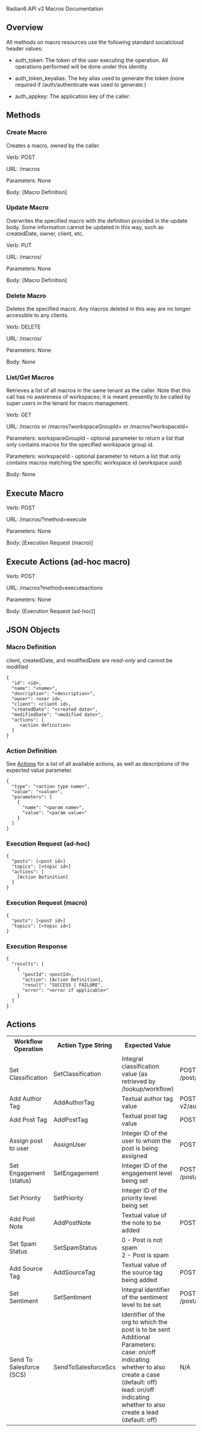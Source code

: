 Radian6 API v2 Macros Documentation

## Overview

All methods on macro resources use the following standard socialcloud header values:

* auth_token: The token of the user executing the operation.  All operations performed will be done under this identity

* auth_token_keyalias: The key alias used to generate the token (none required if /auth/authenticate was used to generate.)

* auth_appkey: The application key of the caller.

## Methods

### Create Macro

Creates a macro, owned by the caller.

Verb: POST

URL: /macros

Parameters: None

Body: [Macro Definition]

### Update Macro

Overwrites the specified macro with the definition provided in the update body.  Some information cannot be updated in this way, such as createdDate, owner, client, etc.

Verb: PUT

URL: /macros/<macro id>

Parameters: None

Body: [Macro Definition]

### Delete Macro

Deletes the specified macro.  Any macros deleted in this way are no longer accessible to any clients.

Verb: DELETE

URL: /macros/<macro id>

Parameters: None

Body: None

### List/Get Macros

Retrieves a list of all macros in the same tenant as the caller.  Note that this call has no awareness
of workspaces; it is meant presently to be called by super users in the tenant for macro management.

Verb: GET

URL: /macros or /macros?workspaceGroupId=<workspace group id> or /macros?workspaceId=<workspace uui>

Parameters: workspaceGroupId - optional parameter to return a list that only contains macros for the specified workspace group id.

Parameters: workspaceId - optional parameter to return a list that only contains macros matching the specific workspace id (workspace uuid)

Body: None

## Execute Macro

Verb: POST

URL: /macros/<macro id>?method=execute

Parameters: None

Body: [Execution Request (macro)]

## Execute Actions (ad-hoc macro)

Verb: POST

URL: /macros?method=executeactions

Parameters: None

Body: [Execution Request (ad-hoc)]

## JSON Objects

### Macro Definition

client, createdDate, and modifiedDate are *read-only* and cannot be modified

```
{
  "id": <id>,
  "name": "<name>",
  "description": "<description>",
  "owner": <user id>,
  "client": <client id>,
  "createdDate": "<created date>",
  "modifiedDate": "<modified date>",
  "actions": [
     <action definition>
  ]
}
```

### Action Definition

See [Actions](#actions) for a list of all available actions, as well as descriptions of the expected value parameter.

```
{
  "type": "<action type name>",
  "value": "<value>",
  "parameters": [
    {
      "name": "<param name>",
      "value": "<param value>"
    }
  ]
}
```

### Execution Request (ad-hoc)

```
{
  "posts": [<post id>]
  "topics": [<topic id>]
  "actions": [
    [Action Definition]
  ]
}
```

### Execution Request (macro)

```
{
  "posts": [<post id>]
  "topics": [<topic id>]
}
```

### Execution Response

```
{
  "results": [
    {
      "postId": <postId>,
      "action": [Action Definition],
      "result": "SUCCESS | FAILURE",
      "error": "<error if applicable>"
    }
  ]
}
```

## Actions

<table>
  <tr>
    <th>Workflow Operation</th>
    <th>Action Type String</th>
    <th>Expected Value</th>
    <th>v1 Set Call</th>
  </tr>
  <tr>
    <td>Set Classification</td>
    <td>SetClassification</td>
    <td>Integral classification value (as retrieved by /lookup/workflow)</td>
    <td>POST /post/workflow/classification</td>
  </tr>
  <tr>
    <td>Add Author Tag</td>
    <td>AddAuthorTag</td>
    <td>Textual author tag value</td>
    <td>POST v2/authors/{authorId}/tags</td>
  </tr>
  <tr>
    <td>Add Post Tag</td>
    <td>AddPostTag</td>
    <td>Textual post tag value</td>
    <td>POST /post/workflow/tags</td>
  </tr>
  <tr>
    <td>Assign post to user</td>
    <td>AssignUser</td>
    <td>Integer ID of the user to whom the post is being assigned</td>
    <td>POST /post/workflow/assign</td>
  </tr>
  <tr>
    <td>Set Engagement (status)</td>
    <td>SetEngagement</td>
    <td>Integer ID of the engagement level being set</td>
    <td>POST /post/workflow/engagement</td>
  </tr>
  <tr>
    <td>Set Priority</td>
    <td>SetPriority</td>
    <td>Integer ID of the priority level being set</td>
    <td></td>
  </tr>
  <tr>
    <td>Add Post Note</td>
    <td>AddPostNote</td>
    <td>Textual value of the note to be added</td>
    <td>POST /post/workflow/note</td>
  </tr>
  <tr>
    <td>Set Spam Status</td>
    <td>SetSpamStatus</td>
    <td>0 - Post is not spam <br />
2 - Post is spam</td>
    <td></td>
  </tr>
  <tr>
    <td>Add Source Tag</td>
    <td>AddSourceTag</td>
    <td>Textual value of the source tag being added</td>
    <td>POST /blog/workflow/note</td>
  </tr>
  <tr>
    <td>Set Sentiment</td>
    <td>SetSentiment</td>
    <td>Integral identifier of the sentiment level to be set</td>
    <td>POST /post/workflow/sentiment</td>
  </tr>
  <tr>
    <td>Send To Salesforce (SCS)</td>
    <td>SendToSalesforceScs</td>
    <td>Identifier of the org to which the post is to be sent <br /> Additional Parameters: <br /> case: on/off indicating whether to also create a case (default: off)<br /> lead: on/off indicating whether to also create a lead (default: off) </td>
    <td>N/A</td>
  </tr>
</table>


